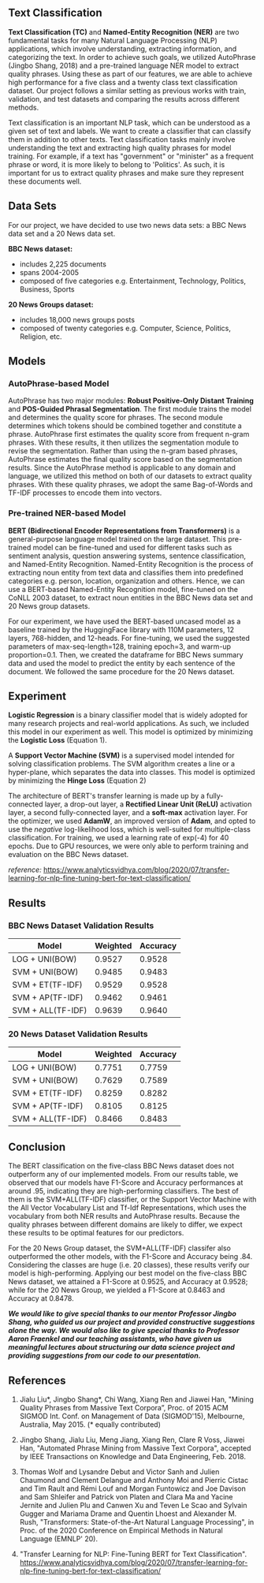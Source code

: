 ## Text Classification

  **Text Classification (TC)** and **Named-Entity Recognition (NER)** are two fundamental tasks for many Natural Language Processing (NLP) applications, which involve understanding, extracting information, and categorizing the text. In order to achieve such goals, we utilized AutoPhrase (Jingbo Shang, 2018) and a pre-trained language NER model to extract quality phrases. Using these as part of our features, we are able to achieve high performance for a five class and a twenty class text classification dataset. Our project follows a similar setting as previous works with train, validation, and test datasets and comparing the results across different methods.
  
  Text classification is an important NLP task, which can be understood as a given set of text and labels. We want to create a classifier that can classify them in addition to other texts. Text classification tasks mainly involve understanding the text and extracting high quality phrases for model training. For example, if a text has "government" or "minister" as a frequent phrase or word, it is more likely to belong to 'Politics'. As such, it is important for us to extract quality phrases and make sure they represent these documents well.

## Data Sets

  For our project, we have decided to use two news data sets: a BBC News data set and a 20 News data set.
  
  **BBC News dataset:** 
  
  - includes 2,225 documents
  - spans 2004-2005 
  - composed of five categories e.g. Entertainment, Technology, Politics, Business, Sports
  
  **20 News Groups dataset:** 
  - includes 18,000 news groups posts
  - composed of twenty categories e.g. Computer, Science, Politics, Religion, etc.

## Models

### AutoPhrase-based Model

  AutoPhrase has two major modules: **Robust Positive-Only Distant Training** and **POS-Guided Phrasal Segmentation**. The first module trains the model and determines the quality score for phrases. The second module determines which tokens should be combined together and constitute a phrase. AutoPhrase first estimates the quality score from frequent n-gram phrases. With these results, it then utilizes the segmentation module to revise the segmentation. Rather than using the n-gram based phrases, AutoPhrase estimates the final quality score based on the segmentation results. Since the AutoPhrase method is applicable to any domain and language, we utilized this method on both of our datasets to extract quality phrases. With these quality phrases, we adopt the same Bag-of-Words and TF-IDF processes to encode them into vectors.

### Pre-trained NER-based Model

**BERT (Bidirectional Encoder Representations from Transformers)** is a general-purpose language model trained on the large dataset. This pre-trained model can be fine-tuned and used for different tasks such as sentiment analysis, question answering systems, sentence classification, and Named-Entity Recognition. Named-Entity Recognition is the process of extracting noun entity from text data and classifies them into predefined categories e.g. person, location, organization and others. Hence, we can use a BERT-based Named-Entity Recognition model, fine-tuned on the CoNLL 2003 dataset, to extract noun entities in the BBC News data set and 20 News group datasets.

For our experiment, we have used the BERT-based uncased model as a baseline trained by the HuggingFace library with 110M parameters, 12 layers, 768-hidden, and 12-heads. For fine-tuning, we used the suggested parameters of max-seq-length=128, training epoch=3, and warm-up proportion=0.1. Then, we created the dataframe for BBC News summary data and used the model to predict the entity by each sentence of the document. We followed the same procedure for the 20 News dataset.


## Experiment

**Logistic Regression** is a binary classifier model that is widely adopted for many research projects and real-world applications. As such, we included this model in our experiment as well. This model is optimized by minimizing the **Logistic Loss** (Equation 1). 

A **Support Vector Machine (SVM)** is a supervised model intended for solving classification problems. The SVM algorithm creates a line or a hyper-plane, which separates the data into classes. This model is optimized by minimizing the **Hinge Loss** (Equation 2)

The architecture of BERT's transfer learning is made up by a fully-connected layer, a drop-out layer, a **Rectified Linear Unit (ReLU)** activation layer, a second fully-connected layer, and a **soft-max** activation layer. For the optimizer, we used **AdamW**, an improved version of **Adam**, and opted to use the _negative_ log-likelihood loss, which is well-suited for multiple-class classification. For training, we used a learning rate of exp(-4) for 40 epochs. Due to GPU resources, we were only able to perform training and evaluation on the BBC News dataset.

_reference:_ https://www.analyticsvidhya.com/blog/2020/07/transfer-learning-for-nlp-fine-tuning-bert-for-text-classification/

## Results

### BBC News Dataset Validation Results

**Model**  | **Weighted** | **Accuracy**
--- | --- | ---
LOG + UNI(BOW) | 0.9527 | 0.9528
SVM + UNI(BOW) | 0.9485 | 0.9483
SVM + ET(TF-IDF) | 0.9529 | 0.9528
SVM + AP(TF-IDF) | 0.9462 | 0.9461
SVM + ALL(TF-IDF) | 0.9639 | 0.9640

### 20 News Dataset Validation Results

**Model**  | **Weighted** | **Accuracy**
--- | --- | ---
LOG + UNI(BOW) | 0.7751 | 0.7759
SVM + UNI(BOW) | 0.7629 | 0.7589
SVM + ET(TF-IDF) | 0.8259 | 0.8282
SVM + AP(TF-IDF) | 0.8105 | 0.8125
SVM + ALL(TF-IDF) | 0.8466 | 0.8483

## Conclusion

The BERT classification on the five-class BBC News dataset does not outperform any of our implemented models. From our results table, we observed that our models have F1-Score and Accuracy performances at around .95, indicating they are high-performing classifiers. The best of them is the SVM+ALL(TF-IDF) classifier, or the Support Vector Machine with the All Vector Vocabulary List and Tf-Idf Representations, which uses the vocabulary from both NER results and AutoPhrase results. Because the quality phrases between different domains are likely to differ, we expect these results to be optimal features for our predictors. 

For the 20 News Group dataset, the SVM+ALL(TF-IDF) classifer also outperformed the other models, with the F1-Score and Accuracy being .84. Considering the classes are huge (i.e. 20 classes), these results verify our model is high-performing. Applying our best model on the five-class BBC News dataset, we attained a F1-Score at 0.9525, and Accuracy at 0.9528; while for the 20 News Group, we yielded a F1-Score at 0.8463 and Accuracy at 0.8478. 

***We would like to give special thanks to our mentor Professor Jingbo Shang, who guided us our project and provided constructive suggestions alone the way. We would also like to give special thanks to Professor Aaron Fraenkel and our teaching assistants, who have given us meaningful lectures about structuring our data science project and providing suggestions from our code to our presentation.***

## References

1. Jialu Liu*, Jingbo Shang*, Chi Wang, Xiang Ren and Jiawei Han, "Mining Quality Phrases from Massive Text Corpora”, Proc. of 2015 ACM SIGMOD Int. Conf. on Management of Data (SIGMOD'15), Melbourne, Australia, May 2015. (* equally contributed)

2. Jingbo Shang, Jialu Liu, Meng Jiang, Xiang Ren, Clare R Voss, Jiawei Han, "Automated Phrase Mining from Massive Text Corpora", accepted by IEEE Transactions on Knowledge and Data Engineering, Feb. 2018.

3. Thomas Wolf and Lysandre Debut and Victor Sanh and Julien Chaumond and Clement Delangue and Anthony Moi and Pierric Cistac and Tim Rault and Rémi Louf and Morgan Funtowicz and Joe Davison and Sam Shleifer and Patrick von Platen and Clara Ma and Yacine Jernite and Julien Plu and Canwen Xu and Teven Le Scao and Sylvain Gugger and Mariama Drame and Quentin Lhoest and Alexander M. Rush, "Transformers: State-of-the-Art Natural Language Processing", in Proc. of the 2020 Conference on Empirical Methods in Natural Language (EMNLP' 20).

4. "Transfer Learning for NLP: Fine-Tuning BERT for Text Classification". 
https://www.analyticsvidhya.com/blog/2020/07/transfer-learning-for-nlp-fine-tuning-bert-for-text-classification/
